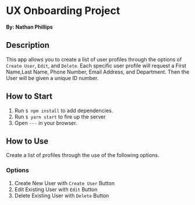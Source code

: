 # UX Onboarding Project
**By: Nathan Phillips**

## Description
This app allows you to create a list of user profiles through the options of `Create User`, `Edit`, and `Delete`. Each specific user profile will request a First Name,Last Name, Phone Number, Email Address, and Department.  Then the User will be given a unique ID number.

## How to Start
  1. Run `$ npm install` to add dependencies.
  2. Run `$ yarn start` to fire up the server
  3. Open `---` in your browser.

## How to Use
Create a list of profiles through the use of the following options.
### Options
  1. Create New User with `Create User` Button
  2. Edit Existing User with `Edit` Button
  3. Delete Existing User with `Delete` Button




